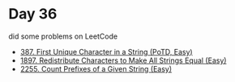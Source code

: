 # Day 36

did some problems on LeetCode

- [387. First Unique Character in a String (PoTD, Easy)](https://leetcode.com/problems/first-unique-character-in-a-string/description/?envType=daily-question&envId=2024-02-05)
- [1897. Redistribute Characters to Make All Strings Equal (Easy)](https://leetcode.com/problems/redistribute-characters-to-make-all-strings-equal/description/)
- [2255. Count Prefixes of a Given String (Easy)](https://leetcode.com/problems/count-prefixes-of-a-given-string/description/)
